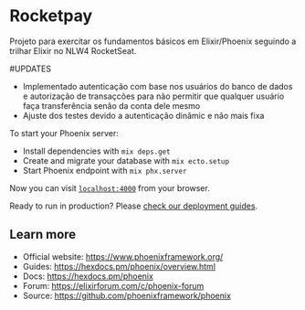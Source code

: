 # Rocketpay

Projeto para exercitar os fundamentos básicos em Elixir/Phoenix seguindo a trilhar Elixir no NLW4 RocketSeat.

#UPDATES
 - Implementado autenticação com base nos usuários do banco de dados e autorização de transaçcões para não permitir que qualquer usuário faça transferência senão da conta dele mesmo
 - Ajuste dos testes devido a autenticação dinâmic e não mais fixa

To start your Phoenix server:

  * Install dependencies with `mix deps.get`
  * Create and migrate your database with `mix ecto.setup`
  * Start Phoenix endpoint with `mix phx.server`

Now you can visit [`localhost:4000`](http://localhost:4000) from your browser.

Ready to run in production? Please [check our deployment guides](https://hexdocs.pm/phoenix/deployment.html).

## Learn more

  * Official website: https://www.phoenixframework.org/
  * Guides: https://hexdocs.pm/phoenix/overview.html
  * Docs: https://hexdocs.pm/phoenix
  * Forum: https://elixirforum.com/c/phoenix-forum
  * Source: https://github.com/phoenixframework/phoenix
